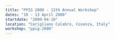 ```yaml
---
title: "PPIG 2000 - 12th Annual Workshop"
dates: "10 - 13 April 2000"
startdate: "2000-04-10"
location: "Corigliano Calabro, Cosenza, Italy"
workshop: "ppig-2000"
---
```

